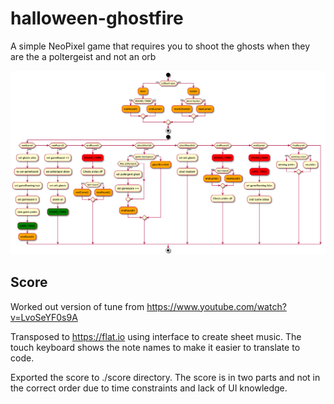 # halloween-ghostfire
A simple NeoPixel game that requires you to shoot the ghosts when they are the a poltergeist and not an orb

![Game flow](https://raw.githubusercontent.com/chrisjoyce911/halloween-ghostfire/master/images/ghostfire.png)

## Score

Worked out version of tune from https://www.youtube.com/watch?v=LvoSeYF0s9A

Transposed to https://flat.io using interface to create sheet music. The touch keyboard shows the note names to make it easier to translate to code.

Exported the score to ./score directory. The score is in two parts and not in the correct order due to time constraints and lack of UI knowledge.
